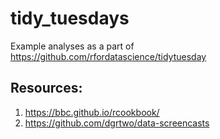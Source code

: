 # tidy_tuesdays
Example analyses as a part of https://github.com/rfordatascience/tidytuesday

## Resources:
1. https://bbc.github.io/rcookbook/
1. https://github.com/dgrtwo/data-screencasts
